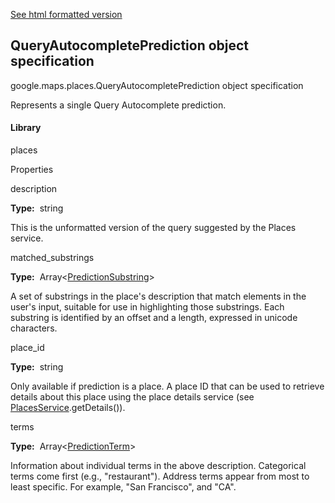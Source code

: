 [See html formatted version](https://huasofoundries.github.io/google-maps-documentation/QueryAutocompletePrediction.html)


QueryAutocompletePrediction object specification
------------------------------------------------

google.maps.places.QueryAutocompletePrediction object specification

Represents a single Query Autocomplete prediction.

#### Library

places

Properties

description

**Type:**  string

This is the unformatted version of the query suggested by the Places service.

matched\_substrings

**Type:**  Array<[PredictionSubstring](https://github.com/amenadiel/google-maps-documentation/blob/master/docs/PredictionSubstring.md)\>

A set of substrings in the place's description that match elements in the user's input, suitable for use in highlighting those substrings. Each substring is identified by an offset and a length, expressed in unicode characters.

place\_id

**Type:**  string

Only available if prediction is a place. A place ID that can be used to retrieve details about this place using the place details service (see [PlacesService](https://github.com/amenadiel/google-maps-documentation/blob/master/docs/PlacesService.md).getDetails()).

terms

**Type:**  Array<[PredictionTerm](https://github.com/amenadiel/google-maps-documentation/blob/master/docs/PredictionTerm.md)\>

Information about individual terms in the above description. Categorical terms come first (e.g., "restaurant"). Address terms appear from most to least specific. For example, "San Francisco", and "CA".